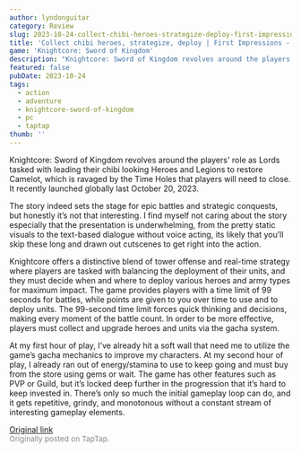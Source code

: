 ```yaml
---
author: lyndonguitar
category: Review
slug: 2023-10-24-collect-chibi-heroes-strategize-deploy-first-impressions-knightcore-sword-of-kingdom
title: 'Collect chibi heroes, strategize, deploy | First Impressions - Knightcore: Sword of Kingdom'
game: 'Knightcore: Sword of Kingdom'
description: "Knightcore: Sword of Kingdom revolves around the players' role as Lords tasked with leading their chibi looking Heroes and Legions to restore Camelot, which is ravaged by the Time Holes that players will need to close.  It recently launched globally last October 20, 2023."
featured: false
pubDate: 2023-10-24
tags:
  - action
  - adventure
  - knightcore-sword-of-kingdom
  - pc
  - taptap
thumb: ''
---
```


Knightcore: Sword of Kingdom revolves around the players' role as Lords tasked with leading their chibi looking Heroes and Legions to restore Camelot, which is ravaged by the Time Holes that players will need to close.  It recently launched globally last October 20, 2023.

The story indeed sets the stage for epic battles and strategic conquests, but honestly it’s not that interesting. I find myself not caring about the story especially that the presentation is underwhelming, from the pretty static visuals to the text-based dialogue without voice acting, its likely that you’ll skip these long and drawn out cutscenes to get right into the action.

Knightcore offers a distinctive blend of tower offense and real-time strategy where players are tasked with balancing the deployment of their units, and they must decide when and where to deploy various heroes and army types for maximum impact. The game provides players with a time limit of 99 seconds for battles, while points are given to you over time to use and to deploy units. The 99-second time limit forces quick thinking and decisions, making every moment of the battle count. In order to be more effective, players must collect and upgrade heroes and units via the gacha system.

At my first hour of play, I’ve already hit a soft wall that need me to utilize the game’s gacha mechanics to improve my characters. At my second hour of play, I already ran out of energy/stamina to use to keep going and must buy from the store using gems or wait. The game has other features such as PVP or Guild, but it’s locked deep further in the progression that it’s hard to keep invested in. There’s only so much the initial gameplay loop can do, and it gets repetitive, grindy, and monotonous without a constant stream of interesting gameplay elements.

[Original link](https://www.taptap.io/post/6470467)<br><span style="font-size: 0.95em; color: #888;">Originally posted on TapTap.</span>